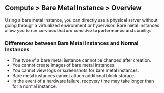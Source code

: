 ## Compute > Bare Metal Instance > Overview

Using a bare metal instance, you can directly use a physical server without going through a virtualized environment or hypervisor.
Bare metal instances allow you to run services that are sensitive to performance and stability.

### Differences between Bare Metal Instances and Normal Instances

* The type of a bare metal instance cannot be changed after creation.
* You cannot create images of bare metal instances.
* You cannot view logs or screenshots for bare metal instances.
* Bare metal instances cannot attach additional block storage.
* In the event of a hardware failure, recovery time may take longer than for a normal instance.
